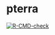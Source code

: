 # pterra

<!-- badges: start -->
[![R-CMD-check](https://github.com/connor-duffin/pterra/actions/workflows/R-CMD-check.yaml/badge.svg)](https://github.com/connor-duffin/pterra/actions/workflows/R-CMD-check.yaml)
<!-- badges: end -->
